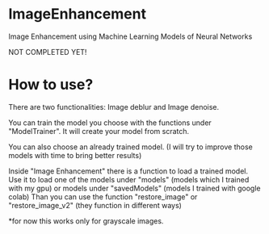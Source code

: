 # ImageEnhancement

Image Enhancement using Machine Learning Models of Neural Networks

NOT COMPLETED YET! 

# How to use?

There are two functionalities: Image deblur and Image denoise.

You can train the model you choose with the functions under "ModelTrainer". It will create your model from scratch.

You can also choose an already trained model. 
(I will try to improve those models with time to bring better results)

Inside "Image Enhancement" there is a function to load a trained model.
Use it to load one of the models under "models" (models which I trained with my gpu)
or models under "savedModels" (models I trained with google colab)
Than you can use the function "restore_image" or "restore_image_v2"
(they function in different ways)

*for now this works only for grayscale images.
